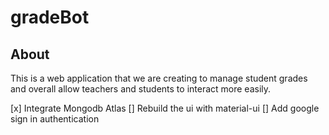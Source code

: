 # gradeBot
## About

This is a web application that we are creating to manage student grades and overall allow teachers and students to interact more easily.

[x] Integrate Mongodb Atlas
[] Rebuild the ui with material-ui
[] Add google sign in authentication
